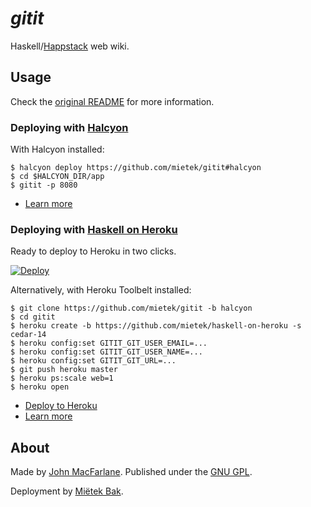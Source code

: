 _gitit_
=======

Haskell/[Happstack](http://happstack.com/) web wiki.


Usage
-----

Check the [original README](https://github.com/mietek/gitit/blob/halcyon/README.original.md) for more information.


### Deploying with [Halcyon](http://halcyon.sh/)

With Halcyon installed:

```
$ halcyon deploy https://github.com/mietek/gitit#halcyon
$ cd $HALCYON_DIR/app
$ gitit -p 8080
```

- [Learn more](http://halcyon.sh/examples/#gitit.net)


### Deploying with [Haskell on Heroku](http://haskellonheroku.com/)

Ready to deploy to Heroku in two clicks.

[![Deploy](https://www.herokucdn.com/deploy/button.png)](https://heroku.com/deploy?template=https://github.com/mietek/gitit/tree/halcyon/)

Alternatively, with Heroku Toolbelt installed:

```
$ git clone https://github.com/mietek/gitit -b halcyon
$ cd gitit
$ heroku create -b https://github.com/mietek/haskell-on-heroku -s cedar-14
$ heroku config:set GITIT_GIT_USER_EMAIL=...
$ heroku config:set GITIT_GIT_USER_NAME=...
$ heroku config:set GITIT_GIT_URL=...
$ git push heroku master
$ heroku ps:scale web=1
$ heroku open
```

- [Deploy to Heroku](https://heroku.com/deploy?template=https://github.com/mietek/gitit/tree/halcyon/)
- [Learn more](http://haskellonheroku.com/examples/#gitit.net)


About
-----

Made by [John MacFarlane](https://github.com/jgm/gitit/).  Published under the [GNU GPL](https://github.com/mietek/gitit/blob/halcyon/LICENSE).

Deployment by [Miëtek Bak](http://mietek.io/).
